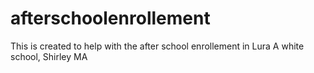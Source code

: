 # afterschoolenrollement
This is created to help with the after school enrollement in Lura A white school, Shirley MA
